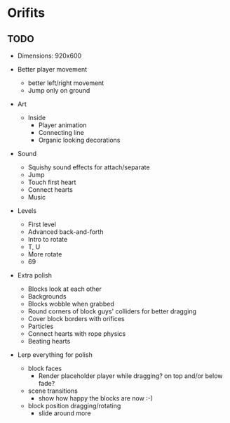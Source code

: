 # Orifits

## TODO

- Dimensions: 920x600

- Better player movement
	- better left/right movement
	- Jump only on ground
- Art
	- Inside
		- Player animation
		- Connecting line
		- Organic looking decorations
- Sound
	- Squishy sound effects for attach/separate
	- Jump
	- Touch first heart
	- Connect hearts
	- Music
- Levels
	- First level
	- Advanced back-and-forth
	- Intro to rotate
	- T, U
	- More rotate
	- 69
- Extra polish
	- Blocks look at each other
	- Backgrounds
	- Blocks wobble when grabbed
	- Round corners of block guys' colliders for better dragging
	- Cover block borders with orifices
	- Particles
	- Connect hearts with rope physics
	- Beating hearts
- Lerp everything for polish
	- block faces
		- Render placeholder player while dragging? on top and/or below fade?
	- scene transitions
		- show how happy the blocks are now :-)
	- block position dragging/rotating
		- slide around more